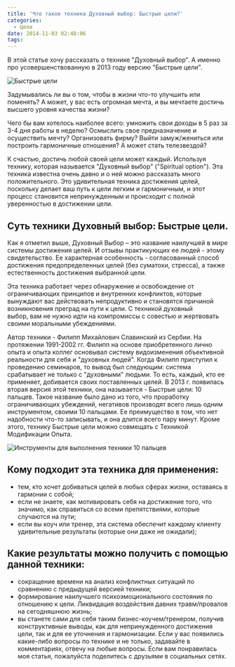 ```yaml
---
title: 'Что такое техника Духовный выбор: Быстрые цели?'
categories:
  - Цели
date: 2014-11-03 02:48:06
tags:
---
```


В этой статье хочу рассказать о технике "Духовный выбор". А именно про усовершенствованную в 2013 году версию "Быстрые цели".

![Быстрые цели](/images/57b6e343e304502080dce691705b51589b40cbb2.jpeg "Быстрые цели")

<!--more-->

Задумывались ли вы о том, чтобы в жизни что-то улучшить или поменять? А может, у вас есть огромная мечта, и вы мечтаете достичь высшего уровня качества жизни?

Чего бы вам хотелось наиболее всего: умножить свои доходы в 5 раз за 3-4 дня работы в неделю? Осмыслить свое предназначение и осуществить мечту? Организовать фирму? Выйти замуж/жениться или построить гармоничные отношения? А может стать телезвездой?

К счастью, достичь любой своей цели может каждый. Используя технику, которая называется "Духовный выбор" ("Spiritual option"). Эта техника известна очень давно и о ней можно рассказать много положительного. Это удивительная техника достижения целей, поскольку делает ваш путь к цели легким и гармоничным, и этот процесс становится непринужденным и происходит с полной уверенностью в достижении цели.

## Суть техники Духовный выбор: Быстрые цели.

Как я отметил выше, Духовный Выбор – это название наилучшей в мире системы достижения целей. И отзывы практикующих ее людей - этому свидетельство. Ее характерная особенность - согласованный способ достижения предопределенных целей (без суматохи, стресса), а также естественность достижения выбранной цели.

Эта техника работает через обнаружение и освобождение от ограничивающих принципов и внутренних конфликтов, которые вынуждают вас действовать непродуктивно и становятся причиной возникновения преград на пути к цели. С техникой духовный выбор, вам не нужно идти на компромиссы с совестью и жертвовать своими моральными убеждениями.

Автор техники - Филипп Михайлович Славинский из Сербии. На протяжении 1991-2002 гг. Филипп на основе приобретенного лично опыта и опыта коллег основывал систему видоизменения объективной реальности для себя и "духовных людей". Когда Филипп приступил к проведению семинаров, то вывод был следующим: система срабатывает не только с "духовными" людьми. То есть, каждый, кто ее применяет, добивается своих поставленных целей. В 2013 г. появилась вторая версия этой техники, она называется - Быстрые цели: 10 пальцев. Такое название было дано из того, что проработку ограничивающих убеждений, негативов производят всего лишь одним инструментом, своими 10 пальцами. Ее преимущество в том, что нет надобности что-то записывать, и она длится всего пару минут. Кроме этого, технику Быстрые цели можно совмещать с Техникой Модификации Опыта.

![Инструменты для выполнения техники 10 пальцев](/images/96a9435bcdbd6955229f6e72580cb7de8f2b5a99.jpg)

## Кому подходит эта техника для применения:

*   тем, кто хочет добиваться целей в любых сферах жизни, оставаясь в гармонии с собой;
*   если не знаете, как мотивировать себя на достижение того, что значимо, как справиться со всеми препятствиями, которые случаются на пути;
*   если вы коуч или тренер, эта система обеспечит каждому клиенту удивительные результаты (которые они даже не ожидали);

## Какие результаты можно получить с помощью данной техники:

*   сокращение времени на анализ конфликтных ситуаций по сравнению с предыдущей версией техники;
*   формирование наилучшего психоэмоционального состояния по отношению к цели. Ликвидация воздействия давних травм/провалов на сегодняшнюю жизнь;
*   вы станете сами для себя таким бизнес-коучем/тренером, получив конструктивные выводы, как для непринужденного достижения цели, так и для ее уточнения и гармонизации.
Если у вас появились какие-либо вопросы по технике и не только, задавайте в комментариях, отвечу на любые вопросы. Если вам понравилась моя статья, пожалуйста поделитесь с друзьями в социальных сетях.